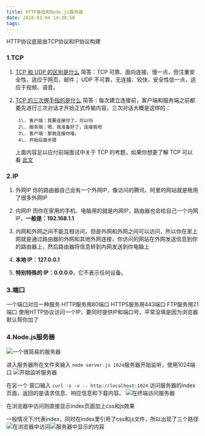 ```yaml
---
title: HTTP基础和Node.js服务器
date: 2018-03-04 14:38:58
tags:
---
```

HTTP协议底层由TCP协议和IP协议构建
### 1.TCP
1.  [TCP 和 UDP 的区别是什么](https://www.nowcoder.com/questionTerminal/63c8b45c91a544bd8febc1f1ff02e3b5?toCommentId=73766 "null")
    简答：TCP 可靠、面向连接、慢一点，但注重安全性，适应于网页、邮件；
UDP 不可靠，无连接、较快，安全性低一点，适应于视频、语音。
2.  [TCP 的三次握手指的是什么](https://github.com/jawil/blog/issues/14 "null")
    简答：每次建立连接前，客户端和服务端之前都要先进行三次对话才开始正式传输内容，三次对话大概是这样的：

    ```
     1\. 客户端：我要连接你了，可以吗
     2\. 服务端：嗯，我准备好了，连接我吧
     3\. 客户端：那我连接你咯。
     4\. 开始后面步骤

    ```

    上面内容足以应付前端面试中关于 TCP 的考题，如果你想更了解 TCP 可以看 [此文](http://www.ruanyifeng.com/blog/2017/06/tcp-protocol.html "null")

### 2.IP
1. 外网IP
你的路由器自己会有一个外网IP，像访问的腾讯、阿里的网站就是租用了很多外网IP

2. 内网IP
而你在家用的手机、电脑用的就是内网IP，路由器也会给自己一个内网IP，**一般是：192.168.1.1**

3. 内网和外网之间不能互相访问，但是外网和外网之间可以访问，所以你在家上网就是通过路由器的外网和其他外网连接，你访问的网站在外网发送信息到你的路由器上，然后路由器将信息转到内网发送到你电脑上

4. **本地 IP：127.0.0.1**

5. **特别特殊的 IP：0.0.0.0**，它不表示任何设备。

### 3.端口
一个端口对应一种服务
HTTP服务用80端口
HTTPS服务用443端口
FTP服务用21端口
使用HTTP协议访问一个IP，要同时提供IP和端口号，平常没填是因为浏览器默认帮你加了

### 4.Node.js服务器
![一个很简易的服务器](/images/1.png)

进入服务器所在文件夹输入
`node server.js 1024`服务器开始监听，使用1024端口
![开始监听服务器](/images/2.png)

在另一个 窗口输入
`curl -s -v -- http://localhost:1024`
访问服务器的index页面，返回的是请求信息、响应信息和下载内容。
![在终端访问服务器](/images/3.png)

在浏览器中访问则直接显示index页面加上css和js效果

一般情况下/代表index，同时在index里引用了css和js文件，所以出现了三个路径
![在浏览器中访问](/images/4.png)![服务器中显示的内容](/images/5.png)